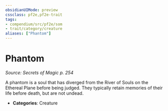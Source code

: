 ```yaml
---
obsidianUIMode: preview
cssclass: pf2e,pf2e-trait
tags:
- compendium/src/pf2e/som
- trait/category/creature
aliases: ["Phantom"]
---
```

# Phantom  
*Source: Secrets of Magic p. 254*  

A phantom is a soul that has diverged from the River of Souls on the Ethereal Plane before being judged. They typically retain memories of their life before death, but are not undead.

- **Categories**: Creature
